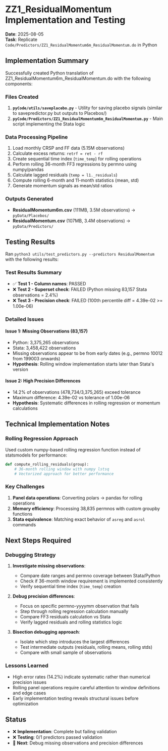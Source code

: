# ZZ1_ResidualMomentum Implementation and Testing

**Date**: 2025-08-05  
**Task**: Replicate `Code/Predictors/ZZ1_ResidualMomentum6m_ResidualMomentum.do` in Python

## Implementation Summary

Successfully created Python translation of ZZ1_ResidualMomentum6m_ResidualMomentum.do with the following components:

### Files Created
1. **`pyCode/utils/saveplacebo.py`** - Utility for saving placebo signals (similar to savepredictor.py but outputs to Placebos/)
2. **`pyCode/Predictors/ZZ1_ResidualMomentum6m_ResidualMomentum.py`** - Main script implementing the Stata logic

### Data Processing Pipeline
1. Load monthly CRSP and FF data (5.15M observations)
2. Calculate excess returns: `retrf = ret - rf`
3. Create sequential time index (`time_temp`) for rolling operations
4. Perform rolling 36-month FF3 regressions by permno using numpy/pandas
5. Calculate lagged residuals (`temp = l1._residuals`)
6. Compute rolling 6-month and 11-month statistics (mean, std)
7. Generate momentum signals as mean/std ratios

### Outputs Generated
- **ResidualMomentum6m.csv** (111MB, 3.5M observations) → `pyData/Placebos/`
- **ResidualMomentum.csv** (107MB, 3.4M observations) → `pyData/Predictors/`

## Testing Results

Ran `python3 utils/test_predictors.py --predictors ResidualMomentum` with the following results:

### Test Results Summary
- ✅ **Test 1 - Column names**: PASSED
- ❌ **Test 2 - Superset check**: FAILED (Python missing 83,157 Stata observations = 2.4%)
- ❌ **Test 3 - Precision check**: FAILED (100th percentile diff = 4.39e-02 >= 1.00e-06)

### Detailed Issues

#### Issue 1: Missing Observations (83,157)
- Python: 3,375,265 observations
- Stata: 3,458,422 observations  
- Missing observations appear to be from early dates (e.g., permno 10012 from 199003 onwards)
- **Hypothesis**: Rolling window implementation starts later than Stata's version

#### Issue 2: High Precision Differences
- 14.2% of observations (478,734/3,375,265) exceed tolerance
- Maximum difference: 4.39e-02 vs tolerance of 1.00e-06
- **Hypothesis**: Systematic differences in rolling regression or momentum calculations

## Technical Implementation Notes

### Rolling Regression Approach
Used custom numpy-based rolling regression function instead of statsmodels for performance:
```python
def compute_rolling_residuals(group):
    # 36-month rolling window with numpy lstsq
    # Vectorized approach for better performance
```

### Key Challenges
1. **Panel data operations**: Converting polars → pandas for rolling operations
2. **Memory efficiency**: Processing 38,835 permnos with custom groupby functions
3. **Stata equivalence**: Matching exact behavior of `asreg` and `asrol` commands

## Next Steps Required

### Debugging Strategy
1. **Investigate missing observations**:
   - Compare date ranges and permno coverage between Stata/Python
   - Check if 36-month window requirement is implemented consistently
   - Verify sequential time index (`time_temp`) creation

2. **Debug precision differences**:
   - Focus on specific permno-yyyymm observation that fails
   - Step through rolling regression calculation manually
   - Compare FF3 residuals calculation vs Stata
   - Verify lagged residuals and rolling statistics logic

3. **Bisection debugging approach**:
   - Isolate which step introduces the largest differences
   - Test intermediate outputs (residuals, rolling means, rolling stds)
   - Compare with small sample of observations

### Lessons Learned
- High error rates (14.2%) indicate systematic rather than numerical precision issues
- Rolling panel operations require careful attention to window definitions and edge cases
- Early implementation testing reveals structural issues before optimization

## Status
- ❌ **Implementation**: Complete but failing validation
- ❌ **Testing**: 0/1 predictors passed validation  
- 🔄 **Next**: Debug missing observations and precision differences